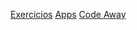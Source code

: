 [Exercicios](https://github.com/users/201flaviosilva/projects/4)
[Apps](https://github.com/florinpop17/app-ideas)
[Code Away](https://www.codeaway.io/)
